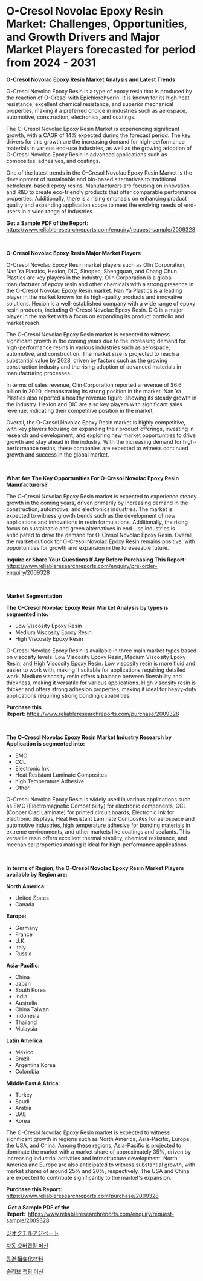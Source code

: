 <p><h1>O-Cresol Novolac Epoxy Resin Market: Challenges, Opportunities, and Growth Drivers and Major Market Players forecasted for period from 2024 - 2031</h1></p><p><strong>O-Cresol Novolac Epoxy Resin Market Analysis and Latest Trends</strong></p>
<p><p>O-Cresol Novolac Epoxy Resin is a type of epoxy resin that is produced by the reaction of O-Cresol with Epichlorohydrin. It is known for its high heat resistance, excellent chemical resistance, and superior mechanical properties, making it a preferred choice in industries such as aerospace, automotive, construction, electronics, and coatings.</p><p>The O-Cresol Novolac Epoxy Resin Market is experiencing significant growth, with a CAGR of 14% expected during the forecast period. The key drivers for this growth are the increasing demand for high-performance materials in various end-use industries, as well as the growing adoption of O-Cresol Novolac Epoxy Resin in advanced applications such as composites, adhesives, and coatings.</p><p>One of the latest trends in the O-Cresol Novolac Epoxy Resin Market is the development of sustainable and bio-based alternatives to traditional petroleum-based epoxy resins. Manufacturers are focusing on innovation and R&D to create eco-friendly products that offer comparable performance properties. Additionally, there is a rising emphasis on enhancing product quality and expanding application scope to meet the evolving needs of end-users in a wide range of industries.</p></p>
<p><strong>Get a Sample PDF of the Report:&nbsp;</strong> <a href="https://www.reliableresearchreports.com/enquiry/request-sample/2009328">https://www.reliableresearchreports.com/enquiry/request-sample/2009328</a></p>
<p>&nbsp;</p>
<p><strong>O-Cresol Novolac Epoxy Resin Major Market Players</strong></p>
<p><p>O-Cresol Novolac Epoxy Resin market players such as Olin Corporation, Nan Ya Plastics, Hexion, DIC, Sinopec, Shengquan, and Chang Chun Plastics are key players in the industry. Olin Corporation is a global manufacturer of epoxy resin and other chemicals with a strong presence in the O-Cresol Novolac Epoxy Resin market. Nan Ya Plastics is a leading player in the market known for its high-quality products and innovative solutions. Hexion is a well-established company with a wide range of epoxy resin products, including O-Cresol Novolac Epoxy Resin. DIC is a major player in the market with a focus on expanding its product portfolio and market reach.</p><p>The O-Cresol Novolac Epoxy Resin market is expected to witness significant growth in the coming years due to the increasing demand for high-performance resins in various industries such as aerospace, automotive, and construction. The market size is projected to reach a substantial value by 2028, driven by factors such as the growing construction industry and the rising adoption of advanced materials in manufacturing processes.</p><p>In terms of sales revenue, Olin Corporation reported a revenue of $6.6 billion in 2020, demonstrating its strong position in the market. Nan Ya Plastics also reported a healthy revenue figure, showing its steady growth in the industry. Hexion and DIC are also key players with significant sales revenue, indicating their competitive position in the market.</p><p>Overall, the O-Cresol Novolac Epoxy Resin market is highly competitive, with key players focusing on expanding their product offerings, investing in research and development, and exploring new market opportunities to drive growth and stay ahead in the industry. With the increasing demand for high-performance resins, these companies are expected to witness continued growth and success in the global market.</p></p>
<p>&nbsp;</p>
<p><strong>What Are The Key Opportunities For O-Cresol Novolac Epoxy Resin Manufacturers?</strong></p>
<p><p>The O-Cresol Novolac Epoxy Resin market is expected to experience steady growth in the coming years, driven primarily by increasing demand in the construction, automotive, and electronics industries. The market is expected to witness growth trends such as the development of new applications and innovations in resin formulations. Additionally, the rising focus on sustainable and green alternatives in end-use industries is anticipated to drive the demand for O-Cresol Novolac Epoxy Resin. Overall, the market outlook for O-Cresol Novolac Epoxy Resin remains positive, with opportunities for growth and expansion in the foreseeable future.</p></p>
<p><strong>Inquire or Share Your Questions If Any Before Purchasing This Report:</strong> <a href="https://www.reliableresearchreports.com/enquiry/pre-order-enquiry/2009328">https://www.reliableresearchreports.com/enquiry/pre-order-enquiry/2009328</a></p>
<p>&nbsp;</p>
<p><strong>Market Segmentation</strong></p>
<p><strong>The O-Cresol Novolac Epoxy Resin Market Analysis by types is segmented into:</strong></p>
<p><ul><li>Low Viscosity Epoxy Resin</li><li>Medium Viscosity Epoxy Resin</li><li>High Viscosity Epoxy Resin</li></ul></p>
<p><p>O-Cresol Novolac Epoxy Resin is available in three main market types based on viscosity levels: Low Viscosity Epoxy Resin, Medium Viscosity Epoxy Resin, and High Viscosity Epoxy Resin. Low viscosity resin is more fluid and easier to work with, making it suitable for applications requiring detailed work. Medium viscosity resin offers a balance between flowability and thickness, making it versatile for various applications. High viscosity resin is thicker and offers strong adhesion properties, making it ideal for heavy-duty applications requiring strong bonding capabilities.</p></p>
<p><strong>Purchase this Report:&nbsp;</strong><a href="https://www.reliableresearchreports.com/purchase/2009328">https://www.reliableresearchreports.com/purchase/2009328</a></p>
<p>&nbsp;</p>
<p><strong>The O-Cresol Novolac Epoxy Resin Market Industry Research by Application is segmented into:</strong></p>
<p><ul><li>EMC</li><li>CCL</li><li>Electronic Ink</li><li>Heat Resistant Laminate Composites</li><li>high Temperature Adhesive</li><li>Other</li></ul></p>
<p><p>O-Cresol Novolac Epoxy Resin is widely used in various applications such as EMC (Electromagnetic Compatibility) for electronic components, CCL (Copper Clad Laminate) for printed circuit boards, Electronic Ink for electronic displays, Heat Resistant Laminate Composites for aerospace and automotive industries, high temperature adhesive for bonding materials in extreme environments, and other markets like coatings and sealants. This versatile resin offers excellent thermal stability, chemical resistance, and mechanical properties making it ideal for high-performance applications.</p></p>
<p>&nbsp;</p>
<p><strong>In terms of Region, the O-Cresol Novolac Epoxy Resin Market Players available by Region are:</strong></p>
<p>
    <p> <strong> North America: </strong>
        <ul>
            <li>United States</li>
            <li>Canada</li>
        </ul>
        </p> 
    <p> <strong> Europe: </strong>
        <ul>
            <li>Germany</li>
            <li>France</li>
            <li>U.K.</li>
            <li>Italy</li>
            <li>Russia</li>
        </ul>
        </p> 
    <p> <strong> Asia-Pacific: </strong>
        <ul>
            <li>China</li>
            <li>Japan</li>
            <li>South Korea</li>
            <li>India</li>
            <li>Australia</li>
            <li>China Taiwan</li>
            <li>Indonesia</li>
            <li>Thailand</li>
            <li>Malaysia</li>
        </ul>
        </p> 
    <p> <strong> Latin America: </strong>
        <ul>
            <li>Mexico</li>
            <li>Brazil</li>
            <li>Argentina Korea</li>
            <li>Colombia</li>
        </ul>
        </p> 
    <p> <strong> Middle East & Africa: </strong>
        <ul>
            <li>Turkey</li>
            <li>Saudi</li>
            <li>Arabia</li>
            <li>UAE</li>
            <li>Korea</li>
        </ul>
    </p>
    </p>
<p><p>The O-Cresol Novolac Epoxy Resin market is expected to witness significant growth in regions such as North America, Asia-Pacific, Europe, the USA, and China. Among these regions, Asia-Pacific is projected to dominate the market with a market share of approximately 35%, driven by increasing industrial activities and infrastructure development. North America and Europe are also anticipated to witness substantial growth, with market shares of around 25% and 20%, respectively. The USA and China are expected to contribute significantly to the market's expansion.</p></p>
<p><strong>Purchase this Report: </strong><a href="https://www.reliableresearchreports.com/purchase/2009328">https://www.reliableresearchreports.com/purchase/2009328</a></p>
<p>&nbsp;<strong>Get a Sample PDF of the Report:&nbsp;&nbsp;</strong><a href="https://www.reliableresearchreports.com/enquiry/request-sample/2009328">https://www.reliableresearchreports.com/enquiry/request-sample/2009328</a></p>
<p><strong></strong></p>
<p><p><a href="https://medium.com/@gustavorn8776xcc/%E3%83%87%E3%82%A3%E3%82%AA%E3%82%AF%E3%83%81%E3%83%AB%E3%82%A2%E3%82%B8%E3%83%9A%E3%82%A4%E3%83%88%E5%B8%82%E5%A0%B4%E3%81%AE%E3%83%88%E3%83%AC%E3%83%B3%E3%83%89%E3%81%A8%E5%B8%82%E5%A0%B4%E5%88%86%E6%9E%90%E3%81%AF-2024%E5%B9%B4%E3%81%8B%E3%82%892031%E5%B9%B4%E3%81%AE%E6%9C%9F%E9%96%93%E3%81%AB%E4%BA%88%E6%B8%AC%E3%81%95%E3%82%8C%E3%81%A6%E3%81%84%E3%81%BE%E3%81%99-92e9af00c7c1">ジオクチルアジペート</a></p><p><a href="https://medium.com/@flower89678/%EC%9E%90%EB%8F%99-%ED%8F%AC%EC%9E%A5%EA%B8%B0%EA%B3%84-%EC%8B%9C%EC%9E%A5-%EA%B7%9C%EB%AA%A8-cagr-%EB%8F%99%ED%96%A5-2024-2030-1beccebe2fc2">자동 오버랩핑 머신</a></p><p><a href="https://medium.com/@gustavorn8776xcc/%E5%85%88%E9%80%B2%E7%9A%84%E3%81%AA%E7%9B%B8%E5%A4%89%E5%8C%96%E6%9D%90%E6%96%99%E5%B8%82%E5%A0%B4%E5%88%86%E6%9E%90-%E3%81%9D%E3%81%AEcagr-%E5%B8%82%E5%A0%B4%E3%82%BB%E3%82%B0%E3%83%A1%E3%83%B3%E3%83%86%E3%83%BC%E3%82%B7%E3%83%A7%E3%83%B3-%E3%81%9D%E3%81%97%E3%81%A6%E3%82%B0%E3%83%AD%E3%83%BC%E3%83%90%E3%83%AB%E6%A5%AD%E7%95%8C%E6%A6%82%E8%A6%81-7d55c4fb0a5a">先進相変化材料</a></p><p><a href="https://medium.com/@flower89678/%EB%94%94%EC%BD%94%EB%94%A9-%EC%86%8C%EB%A7%A4-%ED%8F%AC%EC%9E%A5%EA%B8%B0-%EC%8B%9C%EC%9E%A5-%EC%A7%80%ED%91%9C-%EC%8B%9C%EC%9E%A5-%EC%A0%90%EC%9C%A0%EC%9C%A8-%ED%8A%B8%EB%A0%8C%EB%93%9C-%EB%B0%8F-%EC%84%B1%EC%9E%A5-%ED%8C%A8%ED%84%B4-9359b268f142">슬리브 랩핑 머신</a></p></p>